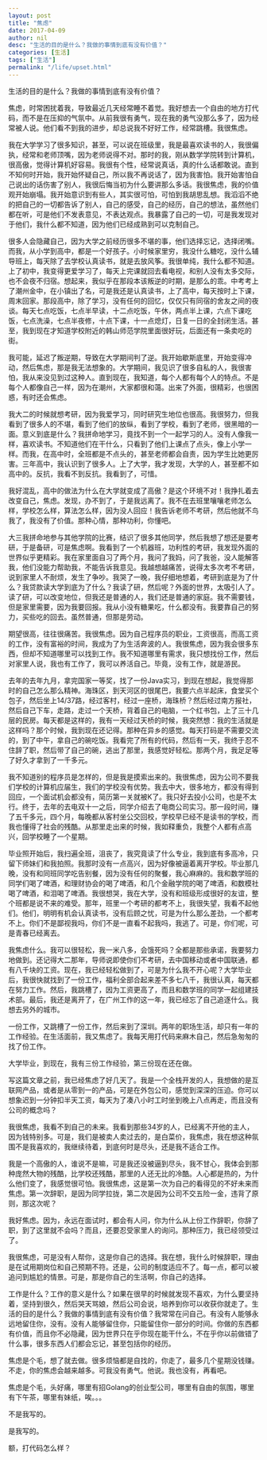 ```yaml
---
layout: post  
title: "焦虑"
date: 2017-04-09
author: nil
desc: "生活的目的是什么？我做的事情到底有没有价值？"
categories: [生活]
tags: ["生活"]
permalink: "/life/upset.html"
--- 
```


生活的目的是什么？我做的事情到底有没有价值？

焦虑，时常困扰着我，导致最近几天经常睡不着觉。我好想去一个自由的地方打代码，而不是在压抑的气氛中。从前我很有勇气，现在我的勇气没那么多了，因为经常被人说。他们看不到我的进步，却总说我不好好工作，经常跳槽。我很焦虑。

我在大学学习了很多知识，甚至，可以说在班级里，我是最喜欢读书的人，我很偏执，经常和老师顶嘴，因为老师说得不对。那时的我，刚从数学学院转到计算机，很高傲，觉得计算机好容易。我很有个性，经常说真话，真的什么话都敢说。直到不知何时开始，我开始怀疑自己，所以我不再说话了，因为我害怕。我开始害怕自己说出的话伤害了别人，我很后悔当初为什么要讲那么多话。我很焦虑，我的价值观开始崩塌。我开始意识到有些人，其实很可怕，可怕到我胡思乱想。我滔滔不绝的把自己的一切都告诉了别人，自己的感受，自己的经历，自己的想法，虽然他们都在听，可是他们不发表意见，不表达观点。我暴露了自己的一切，可是我发现对于他们，我什么都不知道，因为他们已经成熟到可以克制自己。

很多人会隐藏自己，因为大学之前经历很多不堪的事，他们选择忘记，选择闭嘴。而我，从小学到高中，都是一个好孩子。小时候家里穷，我没什么糖吃，没什么辅导班上，每天除了去学校认真读书，就是去放风筝。我很单纯，我什么都不知道。上了初中，我变得更爱学习了，每天上完课就回去看电视，和别人没有太多交际，也不会夜不归宿。想起来，我似乎在那段本该叛逆的时期，是那么的乖。中考考上了潮州金中，在小镇出了名，可是我还是认真读书，上了高中，每天按时上下课，周末回家。那段高中，除了学习，没有任何的回忆，仅仅只有同宿的舍友之间的夜谈。每天七点吃饭，七点半早读，十二点吃饭，午休，两点半上课，六点下课吃饭，七点洗澡，七点半夜修，十点下课，十一点熄灯，日复一日的全封闭生活。甚至，我到现在才知道学校附近的韩山师范学院里面很好玩，后面还有一条卖吃的街。

我可能，延迟了叛逆期，导致在大学期间判了逆。我开始歇斯底里，开始变得冲动，然后焦虑，那是我无法想象的。大学期间，我见识了很多自私的人，我很害怕，我从来没见到过这种人。直到现在，我知道，每个人都有每个人的特点。不是每个人都像自己一样，因为在潮州，大家都很和蔼。出来了外面，很精彩，也很困惑，有时还会焦虑。

我大二的时候就想考研，因为我爱学习，同时研究生地位也很高。我很努力，但我看到了很多人的不堪，看到了他们的放纵，看到了学校，看到了老师，很黑暗的一面。意义到底是什么？我拼命地学习，竟找不到一个一起学习的人。没有人像我一样，喜欢读书。不知道他们在干什么，只看到了他们上课点了点头，像上小学一样。而我，在高中时，全班都是不点头的，甚至老师都会自责，因为学生比她更厉害。三年高中，我认识到了很多人。上了大学，我才发现，大学的人，甚至都不如高中的。反抗，我看不到反抗。我看到了，可惜。

我好混乱，高中的做法为什么在大学就变成了高傲？是这个环境不对！我挣扎着去改变自己，焦虑。发现，办不到了，于是我远离了。我不在去班里嚷嚷老师怎么样，学校怎么样，算法怎么样，因为没人回应！我告诉老师不考研，然后他就不鸟我了，我没有了价值。那种心情，那种功利，你懂吧。

大三我拼命地参与其他学院的比赛，结识了很多其他同学，然后我想了想还是要考研，于是备研，可是焦虑啊。我看到了一个机器班，功利性的考研，我发现外面的世界似乎更精彩。我在家里面自习了两个月，我问了我妈，问了我爸，没人能解答我，他们没能力帮助我，不能告诉我意见。我越想越痛苦，说得太多次考不考研，说到家里人不耐烦，发生了争吵。我哭了一晚，我仔细地想着，考研到底是为了什么？我贷款读大学到底为了什么？我读了研，然后呢？外面的世界，太吸引人了。读了研，可以改变地位，但我还是普通的人，我们还是普通的家庭。我不需要钱，但是家里需要，因为我要回报。我从小没有糖果吃，什么都没有。我要靠自己的努力，买些吃的回去。虽然普通，但那是劳动。

期望很高，往往很痛苦。我很焦虑。因为自己程序员的职业，工资很高，而高工资的工作，没有富裕的时间，我成为了为生活奔波的人。我很焦虑，因为我会很多东西，但却不知道哪里可以找到工作。我不知道哪里有需求，我只想找份工作，然后对家里人说，我也有工作了，我可以养活自己。毕竟，没有工作，就是游民。

去年的去年九月，拿完国家一等奖，找了一份Java实习，到现在想起，我觉得那时的自己怎么那么精神。海珠区，到天河区的很尾巴，我要六点半起床，食堂买个包子，然后坐上14/37路，经过客村，经过一座桥，海珠桥？然后经过南方报社，然后自己下车，走路，走过一个天桥，背着自己的电脑，一个红书包，上了三十几层的民房。每天都是这样的，我有一天经过天桥的时候，我突然想：我的生活就是这样吗？那个时候，我到现在还记得。那种在异乡的感觉。每天打码是不需要交流的，到了中午，拿自己的碗吃饭。我看完了所有的代码，然后有一天，我终于忍不住辞了职，然后带了自己的碗，逃出了那里，我感觉好轻松。那两个月，我足足等了好久才拿到了一千多元。

我不知道别的程序员是怎样的，但是我是摸索出来的。我很焦虑，因为公司不要我们学校的计算机应届生，我们的学校没有优势。我去中大，很多地方，都没有得到回应，一个面试机会都没有，简历第一关就被K了。我只好去投小公司，也是不太行。终于，去年的去电双十一之后，同学介绍去了电商公司实习。那一段时间，赚了五千多元，四个月，每晚都从客村坐公交回校，学校早已经不是读书的学校，而我也懂得了社会的残酷。从那里走出来的时候，我如释重负，我整个人都有点高兴，回学校睡了一个星期。


毕业照开始后，我扫遍全班，沮丧了，我究竟读了什么专业，我到底有多高冷，只留下师妹们和我拍照。我那时没有一点高兴，因为好像被逼着离开学校。毕业那几晚，没有和同班同学吃告别餐，因为没有任何的聚餐，我心麻麻的。我和数学班的同学们喝了啤酒，和理财协会的喝了啤酒，和几个金融学院的喝了啤酒，和数模社喝了啤酒，和泪喝了啤酒。我很想哭，我在大学，没有和班级形成很好的友谊，整个班都是说不来的难受。那年，班里一个考研的都考不上，我很失望，我看不起他们。他们，明明有机会认真读书，没有后顾之忧，可是为什么那么差劲，一个都考不上。你们不是鄙视我吗，你们不是一直看不起我吗，我逃了。可是，你们呢，可是青春已经离去。

我焦虑什么。我可以很轻松，我一米八多，会饿死吗？全都是那些承诺，我要努力地做到。还记得大二那年，导师说即使你们不考研，去中国移动或者中国联通，都有八千块的工资。现在，我已经轻松做到了，可是为什么我不开心呢？大学毕业后，我很快就找到了一份工作，福利全部合起来差不多七八千，我很认真，每天都在努力工作。然后，我跳槽了，因为工资更高了，而且和数学班的同学一起组建技术部。最后，我还是离开了，在广州工作的这一年，我已经忘了自己追逐什么。我想去另外的城市。

一份工作，又跳槽了一份工作，然后来到了深圳。两年的职场生活，却只有一年的工作经验。在生活面前，我又焦虑了。我每天用打代码来麻木自己，然后急匆匆的找了份工作。

大学毕业，到现在，我有三份工作经验，第三份现在还在做。

写这篇文章之前，我已经焦虑了好几天了。我是一个全栈开发的人，我想做的是互联网产品，或者是从零到一的产品，可是在外包公司，感觉到深深的压迫。你可以想象迟到一分钟扣半天工资，每天为了凑八小时工时坐到晚上八点再走，而且没有公司的概念吗？

我很焦虑，我看不到自己的未来。我看到那些34岁的人，已经离不开他的主人，因为钱特别多。可是，我们是被卖人卖过去的，是白菜价，我焦虑，我在想这种氛围不是我喜欢的，我继续待着，到底何时是尽头，还是我不适合工作。

我是一个高傲的人，谁说不是嘛，可是我还没被逼到尽头，我不甘心，我体会到那种庞然大物的残酷，比学校还残酷，那里的人还无比的冷酷。人心都是热的，为什么他们变了，我感觉很可怕。我很焦虑，这是第一次为自己的看得见的不好未来而焦虑。第一次辞职，是因为同学拉拢，第二次是因为公司不交五险一金，违背了原则，那这次呢？

我好焦虑。因为，永远在面试时，都会有人问，你为什么从上份工作辞职，你辞了职，到了这里就不会吗？而且，还要忍受家里人的询问。那种压力，我已经领受过了。

我很焦虑，可是没有人帮你，这是你自己的选择。我在想，我什么时候辞职，理由是在试用期岗位和自己预期不符。还是，公司的制度适应不了。每一点，都可以被追问到尴尬的情景。可是，那是你自己的生活啊，你自己的选择。

工作是什么？工作的意义是什么？如果在很早的时候就发现不喜欢，为什么要坚持着，坚持到很久，然后哭天骂娘，然后公司会说，培养到你可以收获你就走了。生活的目的是什么？我做的事情到底有没有价值？我常常在问自己。有没有人能够永远地留住你，没有。没有人能够留住你，只能留住你一部分的时间。你做的东西都有价值，而且你不必隐藏，因为世界只在乎你现在能干什么，不在乎你以前做错了什么事，很多东西人们都会忘记，甚至包括你的经历。

焦虑是个毛，想了就去做。很多烦恼都是自找的，你走了，最多几个星期没钱赚。不走，你的焦虑会越来越多。可我没有勇气。他说。我也没有，再看吧。

焦虑是个毛，头好痛，哪里有招Golang的创业型公司，哪里有自由的氛围，哪里有下午茶，哪里有妹纸，唉。。。

不是我写的。

是我写的。

额，打代码怎么样？